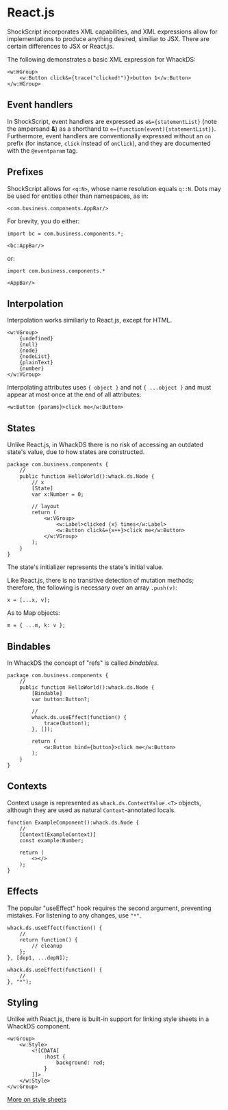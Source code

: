 # React.js

ShockScript incorporates XML capabilities, and XML expressions allow for implementations to produce anything desired, similiar to JSX. There are certain differences to JSX or React.js.

The following demonstrates a basic XML expression for WhackDS:

```
<w:HGroup>
    <w:Button click&={trace("clicked!")}>button 1</w:Button>
</w:HGroup>
```

## Event handlers

In ShockScript, event handlers are expressed as `e&={statementList}` (note the ampersand **\&**) as a shorthand to `e={function(event){statementList}}`. Furthermore, event handlers are conventionally expressed without an `on` prefix (for instance, `click` instead of `onClick`), and they are documented with the `@eventparam` tag.

## Prefixes

ShockScript allows for `<q:N>`, whose name resolution equals `q::N`. Dots may be used for entities other than namespaces, as in:

```
<com.business.components.AppBar/>
```

For brevity, you do either:

```
import bc = com.business.components.*;

<bc:AppBar/>
```

or:

```
import com.business.components.*

<AppBar/>
```

## Interpolation

Interpolation works similiarly to React.js, except for HTML.

```
<w:VGroup>
    {undefined}
    {null}
    {node}
    {nodeList}
    {plainText}
    {number}
</w:VGroup>
```

Interpolating attributes uses `{ object }` and not `{ ...object }` and must appear at most once at the end of all attributes:

```
<w:Button {params}>click me</w:Button>
```

## States

Unlike React.js, in WhackDS there is no risk of accessing an outdated state's value, due to how states are constructed.

```
package com.business.components {
    //
    public function HelloWorld():whack.ds.Node {
        // x
        [State]
        var x:Number = 0;

        // layout
        return (
            <w:VGroup>
                <w:Label>clicked {x} times</w:Label>
                <w:Button click&={x++}>click me</w:Button>
            </w:VGroup>
        );
    }
}
```

The state's initializer represents the state's initial value.

Like React.js, there is no transitive detection of mutation methods; therefore, the following is necessary over an array `.push(v)`:

```
x = [...x, v];
```

As to Map objects:

```
m = { ...m, k: v };
```

## Bindables

In WhackDS the concept of "refs" is called *bindables*.

```
package com.business.components {
    //
    public function HelloWorld():whack.ds.Node {
        [Bindable]
        var button:Button?;

        //
        whack.ds.useEffect(function() {
            trace(button!);
        }, []);

        return (
            <w:Button bind={button}>click me</w:Button>
        );
    }
}
```

## Contexts

Context usage is represented as `whack.ds.ContextValue.<T>` objects, although they are used as natural `Context`-annotated locals.

```
function ExampleComponent():whack.ds.Node {
    //
    [Context(ExampleContext)]
    const example:Number;

    return (
        <></>
    );
}
```

## Effects

The popular "useEffect" hook requires the second argument, preventing mistakes. For listening to any changes, use `"*"`.

```
whack.ds.useEffect(function() {
    //
    return function() {
        // cleanup
    };
}, [dep1, ...depN]);

whack.ds.useEffect(function() {
    //
}, "*");
```

## Styling

Unlike with React.js, there is built-in support for linking style sheets in a WhackDS component.

```
<w:Group>
    <w:Style>
        <![CDATA[
            :host {
                background: red;
            }
        ]]>
    </w:Style>
</w:Group>
```


[More on style sheets](../xml-capabilities/whack.md#linking-cascading-style-sheets)
